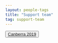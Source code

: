 ```yaml
---
layout: people-tags
title: "Support team"
tag: support-team
---
```

<button class="button"><a class="linkbutton" href="/tag/canberra-2019-support">
  Canberra 2019
</a></button>&nbsp;
